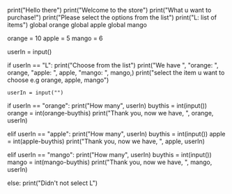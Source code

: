 print("Hello there")
print("Welcome to the store")
print("What u want to purchase!")
print("Please select the options from the list")
print("L: list of items")
global orange
global apple
global mango

orange = 10
apple = 5
mango = 6

userIn = input()

if userIn == "L":
    print("Choose from the list")
    print("We have ", "orange: ", orange, "apple: ", apple, "mango: ", mango,)
    print("select the item u want to choose e.g orange, apple, mango")

    userIn = input("")
if userIn == "orange":
    print("How many", userIn)
    buythis = int(input())
    orange = int(orange-buythis)
    print("Thank you, now we have, ", orange, userIn)

elif userIn == "apple":
    print("How many", userIn)
    buythis = int(input())
    apple = int(apple-buythis)
    print("Thank you, now we have, ", apple, userIn)

elif userIn == "mango":
    print("How many", userIn)
    buythis = int(input())
    mango = int(mango-buythis)
    print("Thank you, now we have, ", mango, userIn)

else:
    print("Didn't not select L")

